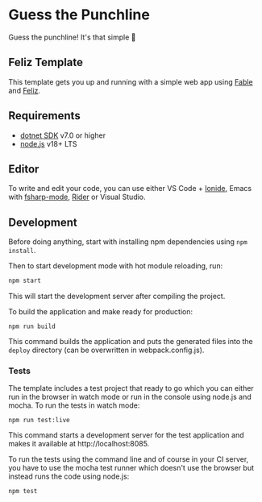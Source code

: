 # Guess the Punchline

Guess the punchline! It's that simple 🍻

## Feliz Template

This template gets you up and running with a simple web app using [Fable](http://fable.io/) and [Feliz](https://github.com/Zaid-Ajaj/Feliz).

## Requirements

- [dotnet SDK](https://www.microsoft.com/net/download/core) v7.0 or higher
- [node.js](https://nodejs.org) v18+ LTS

## Editor

To write and edit your code, you can use either VS Code + [Ionide](http://ionide.io/), Emacs with [fsharp-mode](https://github.com/fsharp/emacs-fsharp-mode), [Rider](https://www.jetbrains.com/rider/) or Visual Studio.

## Development

Before doing anything, start with installing npm dependencies using `npm install`.

Then to start development mode with hot module reloading, run:

```bash
npm start
```

This will start the development server after compiling the project.

To build the application and make ready for production:

```
npm run build
```

This command builds the application and puts the generated files into the `deploy` directory (can be overwritten in webpack.config.js).

### Tests

The template includes a test project that ready to go which you can either run in the browser in watch mode or run in the console using node.js and mocha. To run the tests in watch mode:

```
npm run test:live
```

This command starts a development server for the test application and makes it available at http://localhost:8085.

To run the tests using the command line and of course in your CI server, you have to use the mocha test runner which doesn't use the browser but instead runs the code using node.js:

```
npm test
```
